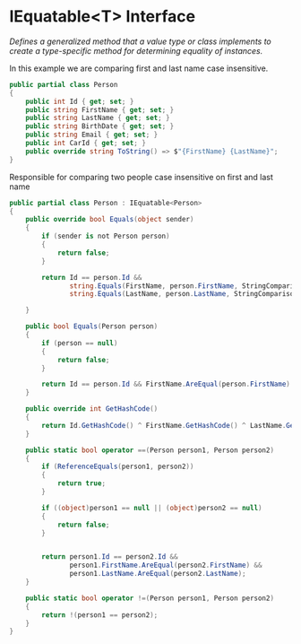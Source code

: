﻿# IEquatable&lt;T> Interface

*Defines a generalized method that a value type or class implements to create a type-specific method for determining equality of instances.*

In this example we are comparing first and last name case insensitive.

```csharp
public partial class Person
{
    public int Id { get; set; }
    public string FirstName { get; set; }
    public string LastName { get; set; }
    public string BirthDate { get; set; }
    public string Email { get; set; }
    public int CarId { get; set; }
    public override string ToString() => $"{FirstName} {LastName}";
}
```

Responsible for comparing two people case insensitive on first and last name

```csharp
public partial class Person : IEquatable<Person>
{
    public override bool Equals(object sender)
    {
        if (sender is not Person person)
        {
            return false;
        }

        return Id == person.Id &&
               string.Equals(FirstName, person.FirstName, StringComparison.OrdinalIgnoreCase) &&
               string.Equals(LastName, person.LastName, StringComparison.OrdinalIgnoreCase);

    }

    public bool Equals(Person person)
    {
        if (person == null)
        {
            return false;
        }

        return Id == person.Id && FirstName.AreEqual(person.FirstName) && LastName.AreEqual(person.LastName);
    }

    public override int GetHashCode()
    {
        return Id.GetHashCode() ^ FirstName.GetHashCode() ^ LastName.GetHashCode();
    }

    public static bool operator ==(Person person1, Person person2)
    {
        if (ReferenceEquals(person1, person2))
        {
            return true;
        }

        if ((object)person1 == null || (object)person2 == null)
        {
            return false;
        }


        return person1.Id == person2.Id &&
               person1.FirstName.AreEqual(person2.FirstName) &&
               person1.LastName.AreEqual(person2.LastName);
    }

    public static bool operator !=(Person person1, Person person2)
    {
        return !(person1 == person2);
    }
}
```